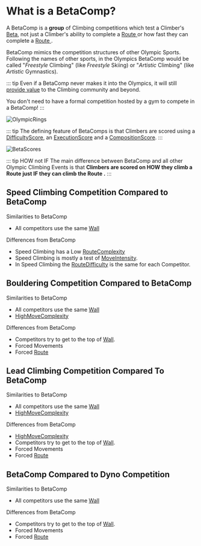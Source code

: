# What is a BetaComp?

A BetaComp is a **group** of Climbing competitions which test a Climber's [<beta>Beta</beta>](/guide/What/WhatBeta), not just a Climber's ability to complete a [ <route>Route</route> ](/reference/Route/RouteOverview) or how fast they can complete a [ <route>Route</route> ](/reference/Route/RouteOverview).

BetaComp mimics the competition structures of other Olympic Sports. Following the names of other  sports, in the Olympics BetaComp would be called "*Freestyle* Climbing" (like *Freestyle* Skiing) or "*Artistic* Climbing" (like *Artistic* Gymnastics).


::: tip Even if a BetaComp never makes it into the Olympics, it will still [provide value](/guide/Why/AddValue) to the Climbing community and beyond.

You don't need to have a formal competition hosted by a gym to compete in a BetaComp! 
:::

![OlympicRings](/OlympicRings.png)

::: tip The defining feature of BetaComps is that Climbers are scored using a [DifficultyScore](/reference/Score/DifficultyScore/Overview), an [ExecutionScore](/reference/Score/ExecutionScore/Overview) and a [CompositionScore](/reference/Score/CompositionScore/Overview).
:::


![BetaScores](/BetaScore/BetaScores.png)






::: tip HOW not IF
The main difference between BetaComp and all other Olympic Climbing Events is that **Climbers are scored on HOW they climb a <route>Route</route>  just IF they can climb the  <route>Route</route> .**
:::


<!-- These should all be InstaSquares -->

## Speed Climbing Competition Compared to BetaComp  

Similarities to BetaComp
- All competitors use the same [<envi>Wall</envi>](/reference/Environment/EnvironmentOverview)


Differences from BetaComp
- Speed Climbing has a Low [RouteComplexity](/reference/Score/DifficultyScore/RouteDifficultyScore/RouteComplexityScore)
- Speed Climbing is mostly a test of [MoveIntensity](/reference/Score/DifficultyScore/MoveDifficultyScore/MoveIntensityScore).
- In Speed Climbing the [RouteDifficulty](/reference/Score/DifficultyScore/RouteDifficultyScore/Overview) is the same for each Competitor.



## Bouldering Competition Compared to BetaComp

Similarities to BetaComp
- All competitors use the same [<envi>Wall</envi>](/reference/Environment/EnvironmentOverview) 
- [HighMoveComplexity](/reference/Score/DifficultyScore/MoveDifficultyScore/MoveComplexityScore)


Differences from BetaComp
- Competitors try to get to the top of [<envi>Wall</envi>](/reference/Environment/EnvironmentOverview).
- Forced Movements
- Forced [ <route>Route</route> ](/reference/Route/RouteOverview)

## Lead Climbing Competition Compared To BetaComp 

Similarities to BetaComp
- All competitors use the same [<envi>Wall</envi>](/reference/Environment/EnvironmentOverview)
- [HighMoveComplexity](/reference/Score/DifficultyScore/MoveDifficultyScore/MoveComplexityScore)


Differences from BetaComp
- [HighMoveComplexity](/reference/Score/DifficultyScore/MoveDifficultyScore/MoveComplexityScore)
- Competitors try to get to the top of [<envi>Wall</envi>](/reference/Environment/EnvironmentOverview).
- Forced Movements
- Forced [ <route>Route</route> ](/reference/Route/RouteOverview)

## BetaComp Compared to Dyno Competition

Similarities to BetaComp
- All competitors use the same [<envi>Wall</envi>](/reference/Environment/EnvironmentOverview)

Differences from BetaComp
- Competitors try to get to the top of [<envi>Wall</envi>](/reference/Environment/EnvironmentOverview).
- Forced Movements
- Forced [ <route>Route</route> ](/reference/Route/RouteOverview)
